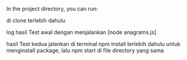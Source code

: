 In the project directory, you can run:

di clone terlebih dahulu

log hasil Test awal dengan menjalankan [node anagrams.js]

hasil Test kedua jalankan di terminal npm install terlebih dahulu untuk menginstall package,
lalu npm start di file directory yang sama

